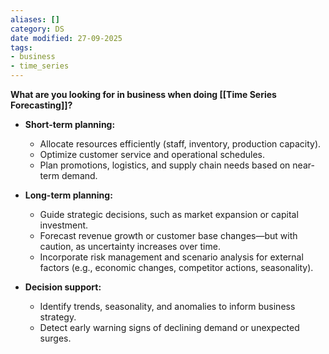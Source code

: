 ```yaml
---
aliases: []
category: DS
date modified: 27-09-2025
tags:
- business
- time_series
---
```

**What are you looking for in business when doing [[Time Series Forecasting]]?**

* **Short-term planning:**
  * Allocate resources efficiently (staff, inventory, production capacity).
  * Optimize customer service and operational schedules.
  * Plan promotions, logistics, and supply chain needs based on near-term demand.

* **Long-term planning:**
  * Guide strategic decisions, such as market expansion or capital investment.
  * Forecast revenue growth or customer base changes—but with caution, as uncertainty increases over time.
  * Incorporate risk management and scenario analysis for external factors (e.g., economic changes, competitor actions, seasonality).

* **Decision support:**
  * Identify trends, seasonality, and anomalies to inform business strategy.
  * Detect early warning signs of declining demand or unexpected surges.
